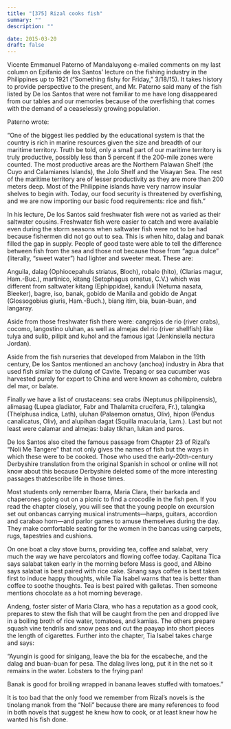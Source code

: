 ```yaml
---
title: "[375] Rizal cooks fish"
summary: ""
description: ""

date: 2015-03-20
draft: false
---
```


Vicente Emmanuel Paterno of Mandaluyong e-mailed comments on my last column on Epifanio de los Santos’ lecture on the fishing industry in the Philippines up to 1921 (“Something fishy for Friday,” 3/18/15). It takes history to provide perspective to the present, and Mr. Paterno said many of the fish listed by De los Santos that were not familiar to me have long disappeared from our tables and our memories because of the overfishing that comes with the demand of a ceaselessly growing population.

Paterno wrote:

“One of the biggest lies peddled by the educational system is that the country is rich in marine resources given the size and breadth of our maritime territory. Truth be told, only a small part of our maritime territory is truly productive, possibly less than 5 percent if the 200-mile zones were counted. The most productive areas are the Northern Palawan Shelf (the Cuyo and Calamianes Islands), the Jolo Shelf and the Visayan Sea. The rest of the maritime territory are of lesser productivity as they are more than 200 meters deep. Most of the Philippine islands have very narrow insular shelves to begin with. Today, our food security is threatened by overfishing, and we are now importing our basic food requirements: rice and fish.”

In his lecture, De los Santos said freshwater fish were not as varied as their saltwater cousins. Freshwater fish were easier to catch and were available even during the storm seasons when saltwater fish were not to be had because fishermen did not go out to sea. This is when hito, dalag and banak filled the gap in supply. People of good taste were able to tell the difference between fish from the sea and those not because those from “agua dulce” (literally, “sweet water”) had lighter and sweeter meat. These are:

Anguila, dalag (Ophiocepahuls striatus, Bloch), robalo (hito), (Clarias magur, Ham.-Buc.), martinico, kitang (Setophagus ornatus, C.V.) which was different from saltwater kitang (Ephippidae), kanduli (Netuma nasata, Bleeker), bagre, iso, banak, gobido de Manila and gobido de Angat (Glossogobius giuris, Ham.-Buch.), biang itim, bia, buan-buan, and langaray.

Aside from those freshwater fish there were: cangrejos de rio (river crabs), cocomo, langostino uluhan, as well as almejas del rio (river shellfish) like tulya and sulib, pilipit and kuhol and the famous igat (Jenkinsiella nectura Jordan).

Aside from the fish nurseries that developed from Malabon in the 19th century, De los Santos mentioned an anchovy (anchoa) industry in Abra that used fish similar to the dulong of Cavite. Trepang or sea cucumber was harvested purely for export to China and were known as cohombro, culebra del mar, or balate.

Finally we have a list of crustaceans: sea crabs (Neptunus philippinensis), alimasag (Lupea gladiator, Fabr and Thalamita crucifera, Fr.), talangka (Thelphusa indica, Lath), uluhan (Palaemon ornatus, Oliv), hipon (Pendus canalicatus, Oliv), and alupihan dagat (Squilla macularia, Lam.). Last but not least were calamar and almejas: balay tikhan, lukan and paros.

De los Santos also cited the famous passage from Chapter 23 of Rizal’s “Noli Me Tangere” that not only gives the names of fish but the ways in which these were to be cooked. Those who used the early-20th-century Derbyshire translation from the original Spanish in school or online will not know about this because Derbyshire deleted some of the more interesting passages thatdescribe life in those times.

Most students only remember Ibarra, Maria Clara, their barkada and chaperones going out on a picnic to find a crocodile in the fish pen. If you read the chapter closely, you will see that the young people on excursion set out onbancas carrying musical instruments—harps, guitars, accordion and carabao horn—and parlor games to amuse themselves during the day. They make comfortable seating for the women in the bancas using carpets, rugs, tapestries and cushions.

On one boat a clay stove burns, providing tea, coffee and salabat, very much the way we have percolators and flowing coffee today. Capitana Tica says salabat taken early in the morning before Mass is good, and Albino says salabat is best paired with rice cake. Sinang says coffee is best taken first to induce happy thoughts, while Tia Isabel warns that tea is better than coffee to soothe thoughts. Tea is best paired with galletas. Then someone mentions chocolate as a hot morning beverage.

Andeng, foster sister of Maria Clara, who has a reputation as a good cook, prepares to stew the fish that will be caught from the pen and dropped live in a boiling broth of rice water, tomatoes, and kamias. The others prepare squash vine tendrils and snow peas and cut the paayap into short pieces the length of cigarettes. Further into the chapter, Tia Isabel takes charge and says:

“Ayungin is good for sinigang, leave the bia for the escabeche, and the dalag and buan-buan for pesa. The dalag lives long, put it in the net so it remains in the water. Lobsters to the frying pan!

Banak is good for broiling wrapped in banana leaves stuffed with tomatoes.”

It is too bad that the only food we remember from Rizal’s novels is the tinolang manok from the “Noli” because there are many references to food in both novels that suggest he knew how to cook, or at least knew how he wanted his fish done.
